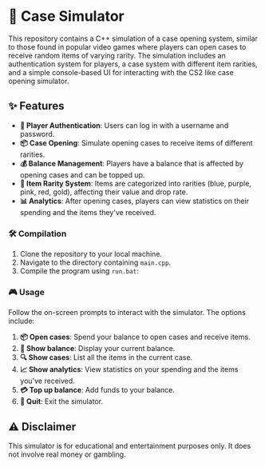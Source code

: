 # 🎰 Case Simulator

This repository contains a C++ simulation of a case opening system, similar to those found in popular video games where players can open cases to receive random items of varying rarity.
The simulation includes an authentication system for players, a case system with different item rarities, and a simple console-based UI for interacting with the CS2 like case opening simulator.

## ✨ Features

- **🔐 Player Authentication**: Users can log in with a username and password.
- **📦 Case Opening**: Simulate opening cases to receive items of different rarities.
- **💰 Balance Management**: Players have a balance that is affected by opening cases and can be topped up.
- **🌈 Item Rarity System**: Items are categorized into rarities (blue, purple, pink, red, gold), affecting their value and drop rate.
- **📊 Analytics**: After opening cases, players can view statistics on their spending and the items they've received.

### 🛠 Compilation

1. Clone the repository to your local machine.
2. Navigate to the directory containing `main.cpp`.
3. Compile the program using `run.bat`:

### 🎮 Usage

Follow the on-screen prompts to interact with the simulator. The options include:

1. **📦 Open cases**: Spend your balance to open cases and receive items.
2. **💼 Show balance**: Display your current balance.
3. **🔍 Show cases**: List all the items in the current case.
4. **📈 Show analytics**: View statistics on your spending and the items you've received.
5. **💳 Top up balance**: Add funds to your balance.
6. **🚪 Quit**: Exit the simulator.

## ⚠️ Disclaimer

This simulator is for educational and entertainment purposes only. It does not involve real money or gambling.
